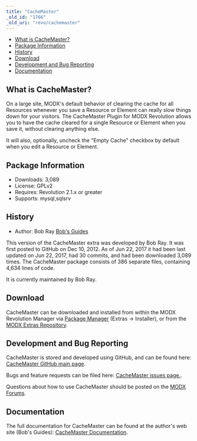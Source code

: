 ```yaml
---
title: "CacheMaster"
_old_id: "1766"
_old_uri: "revo/cachemaster"
---
```


- [What is CacheMaster?](#CacheMaster-WhatisCacheMaster)
- [Package Information](#CacheMaster-Information)
- [History](#CacheMaster-History)
- [Download](#CacheMaster-Download)
- [Development and Bug Reporting](#CacheMaster-DevelopmentandBugReporting)
- [Documentation](#CacheMaster-Documentation)
 
What is CacheMaster?
--------------------

On a large site, MODX's default behavior of clearing the cache for all Resources whenever you save a Resource or Element can really slow things down for your visitors. The CacheMaster Plugin for MODX Revolution allows you to have the cache cleared for a single Resource or Element when you save it, without clearing anything else.

It will also, optionally, uncheck the "Empty Cache" checkbox by default when you edit a Resource or Element.

Package Information
-------------------

- Downloads: 3,089
- License: GPLv2
- Requires: Revolution 2.1.x or greater
- Supports: mysql,sqlsrv

History
-------

- Author: Bob Ray [Bob's Guides](https://bobsguides.com)

 This version of the CacheMaster extra was developed by Bob Ray. It was first posted to GitHub on Dec 10, 2012. As of Jun 22, 2017 it had been last updated on Jun 22, 2017, had 30 commits, and had been downloaded 3,089 times. The CacheMaster package consists of 386 separate files, containing 4,634 lines of code.

It is currently maintained by Bob Ray.

Download
--------

CacheMaster can be downloaded and installed from within the MODX Revolution Manager via [Package Manager](/revolution/2.x/developing-in-modx/advanced-development/package-management "Package Manager") (Extras -> Installer), or from the [MODX Extras Repository](https://modx.com/extras/package/cachemaster).

Development and Bug Reporting
-----------------------------

CacheMaster is stored and developed using GitHub, and can be found here: [CacheMaster GitHub main page](https://github.com/BobRay/CacheMaster).

Bugs and feature requests can be filed here: [CacheMaster issues page.](https://github.com/BobRay/CacheMaster/issues).

Questions about how to use CacheMaster should be posted on the [MODX Forums](https://forums.modx.com).

Documentation
-------------

The full documentation for CacheMaster can be found at the author's web site (Bob's Guides): [CacheMaster Documentation](https://bobsguides.com/cachemaster-tutorial.html).